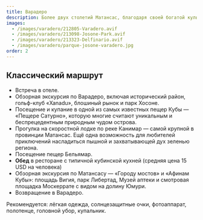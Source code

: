 ```yaml
---
title: Варадеро
description: Более двух столетий Матансас, благодаря своей богатой культурной жизни, известен как «Афины Кубы». По очевидным причинам его также называют «городом мостов». Окрестности города отличаются исключительной красотой — особенно впечатляют холм Пан-де-Матансас и долина Юмури. Среди достопримечательностей города — театр Сауто, аптека Триоле, пещеры «Бельямар». В рамках этого тура мы также покажем вам самые значимые места Варадеро и их историю.
images:
  - /images/varadero/212805-Varadero.avif
  - /images/varadero/213098-Josone-Park.avif
  - /images/varadero/213323-Delfinario.avif
  - /images/varadero/parque-josone-varadero.jpg
order: 2
---
```



<section class="mb-10">
  <h2 class="text-2xl lg:text-3xl font-bold text-gray-900 mb-6 border-b-2 border-blue-500 pb-2">
    Классический маршрут
  </h2>

  <ul class="space-y-3 lg:space-y-4">
    <li class="flex items-start space-x-3 text-gray-700 leading-relaxed">
      <span class="inline-block w-2 h-2 bg-blue-500 rounded-full mt-2 flex-shrink-0"></span>
      <span class="text-sm lg:text-base">Встреча в отеле.</span>
    </li>
    <li class="flex items-start space-x-3 text-gray-700 leading-relaxed">
      <span class="inline-block w-2 h-2 bg-blue-500 rounded-full mt-2 flex-shrink-0"></span>
      <span class="text-sm lg:text-base">Обзорная экскурсия по Варадеро, включая исторический район, гольф-клуб «Xanadu», блошиный рынок и парк Хосоне.</span>
    </li>
    <li class="flex items-start space-x-3 text-gray-700 leading-relaxed">
      <span class="inline-block w-2 h-2 bg-blue-500 rounded-full mt-2 flex-shrink-0"></span>
      <span class="text-sm lg:text-base">Посещение и купание в одной из самых известных пещер Кубы — «Пещере Сатурно», которую многие считают уникальным и беспрецедентным природным чудом острова.</span>
    </li>
    <li class="flex items-start space-x-3 text-gray-700 leading-relaxed">
      <span class="inline-block w-2 h-2 bg-blue-500 rounded-full mt-2 flex-shrink-0"></span>
      <span class="text-sm lg:text-base">Прогулка на скоростной лодке по реке Канимар — самой крупной в провинции Матансас. Ещё одна возможность для любителей приключений насладиться пышной и захватывающей дух зеленью региона.</span>
    </li>
    <li class="flex items-start space-x-3 text-gray-700 leading-relaxed">
      <span class="inline-block w-2 h-2 bg-blue-500 rounded-full mt-2 flex-shrink-0"></span>
      <span class="text-sm lg:text-base">Посещение пещер Бельямар.</span>
    </li>
    <li class="flex items-start space-x-3 text-gray-700 leading-relaxed">
      <span class="inline-block w-2 h-2 bg-amber-500 rounded-full mt-2 flex-shrink-0"></span>
      <span class="text-sm lg:text-base">
        <strong class="text-amber-700">Обед</strong> в ресторане с типичной кубинской кухней
        <span class="text-amber-600 font-medium ml-1">(средняя цена 15 USD на человека)</span>
      </span>
    </li>
    <li class="flex items-start space-x-3 text-gray-700 leading-relaxed">
      <span class="inline-block w-2 h-2 bg-blue-500 rounded-full mt-2 flex-shrink-0"></span>
      <span class="text-sm lg:text-base">Обзорная экскурсия по Матансасу — «Городу мостов» и «Афинам Кубы»: площадь Вигия, парк Либертад, Музей аптеки и смотровая площадка Москеррате с видом на долину Юмури.</span>
    </li>
    <li class="flex items-start space-x-3 text-gray-700 leading-relaxed">
      <span class="inline-block w-2 h-2 bg-blue-500 rounded-full mt-2 flex-shrink-0"></span>
      <span class="text-sm lg:text-base">Возвращение в Варадеро.</span>
    </li>
  </ul>
</section>

<div class="bg-gradient-to-r from-yellow-50 to-orange-50 border-l-4 border-yellow-400 p-4 lg:p-6 rounded-r-lg mb-8">
  <p class="text-sm lg:text-base text-gray-800 leading-relaxed">
    <span class="font-bold text-yellow-700">Рекомендуется:</span>
    <span class="ml-2">лёгкая одежда, солнцезащитные очки, фотоаппарат, полотенце, головной убор, купальник.</span>
  </p>
</div>